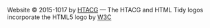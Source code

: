 

Website © 2015-1017 by [HTACG](http://www.htacg.org/)
&mdash;
The HTACG and HTML Tidy logos incorporate the HTML5 logo by [W3C](http://w3.org)
